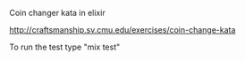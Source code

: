 
Coin changer kata in elixir

http://craftsmanship.sv.cmu.edu/exercises/coin-change-kata

To run the test type "mix test"
